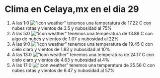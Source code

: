 # Clima en Celaya,mx en el dia 29

1. A las 1:0 !["icon weather"](http://openweathermap.org/img/w/04n.png) tenemos una temperatura de 17.22 C con nubes rotas y  vientos de 3.5 y nubosidad al 75%
1. A las 5:0 !["icon weather"](http://openweathermap.org/img/w/02n.png) tenemos una temperatura de 13.89 C con algo de nubes y  vientos de 1.07 y nubosidad al 22%
1. A las 9:0 !["icon weather"](http://openweathermap.org/img/w/01d.png) tenemos una temperatura de 19.45 C con cielo claro y  vientos de 1.83 y nubosidad al 10%
1. A las 13:0 !["icon weather"](http://openweathermap.org/img/w/01d.png) tenemos una temperatura de 24.17 C con cielo claro y  vientos de 4.63 y nubosidad al 4%
1. A las 17:0 !["icon weather"](http://openweathermap.org/img/w/04d.png) tenemos una temperatura de 25.56 C con nubes rotas y  vientos de 6.47 y nubosidad al 57%
